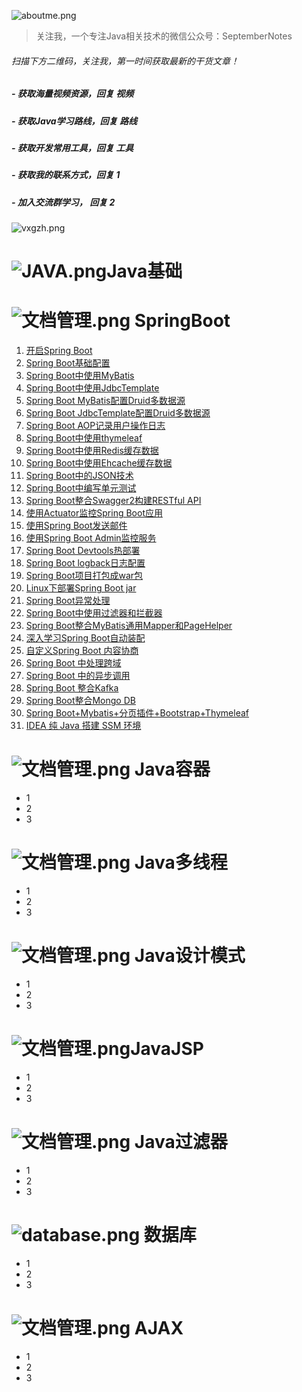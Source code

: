 ![aboutme.png](https://i.loli.net/2019/08/15/gbqdvVlWU9ktrXc.png)

>关注我，一个专注Java相关技术的微信公众号：SeptemberNotes

###### 扫描下方二维码，关注我，第一时间获取最新的干货文章！

##### - 获取海量视频资源，回复 视频
##### - 获取Java学习路线，回复 路线
##### - 获取开发常用工具，回复 工具
##### - 获取我的联系方式，回复 1
##### - 加入交流群学习，  回复 2

![vxgzh.png](https://i.loli.net/2019/08/15/iRWMENy5ouDCsvZ.jpg)




# ![JAVA.png](https://i.loli.net/2019/08/15/KPjsJUNoZRgfGIr.png)Java基础


# ![文档管理.png](https://i.loli.net/2019/08/15/kysi91pjuMn2UTL.png) SpringBoot
 1. [开启Spring Boot](https://note.youdao.com/)
 2. [Spring Boot基础配置](https://note.youdao.com/)
3. [Spring Boot中使用MyBatis](https://note.youdao.com/)
4. [Spring Boot中使用JdbcTemplate](https://note.youdao.com/)
5. [Spring Boot MyBatis配置Druid多数据源](https://note.youdao.com/)
6. [Spring Boot JdbcTemplate配置Druid多数据源](https://note.youdao.com/)
7. [Spring Boot AOP记录用户操作日志](https://note.youdao.com/)
8. [Spring Boot中使用thymeleaf](https://note.youdao.com/)
9. [Spring Boot中使用Redis缓存数据](https://note.youdao.com/)
10. [Spring Boot中使用Ehcache缓存数据](https://note.youdao.com/)
11. [Spring Boot中的JSON技术](https://note.youdao.com/)
12. [Spring Boot中编写单元测试](https://note.youdao.com/)
13. [Spring Boot整合Swagger2构建RESTful API](https://note.youdao.com/)
14. [使用Actuator监控Spring Boot应用](https://note.youdao.com/)
15. [使用Spring Boot发送邮件](https://note.youdao.com/)
16. [使用Spring Boot Admin监控服务](https://note.youdao.com/)
17. [Spring Boot Devtools热部署](https://note.youdao.com/)
18. [Spring Boot logback日志配置](https://note.youdao.com/)
19. [Spring Boot项目打包成war包](https://note.youdao.com/)
20. [Linux下部署Spring Boot jar](https://note.youdao.com/)
21. [Spring Boot异常处理](https://note.youdao.com/)
22. [Spring Boot中使用过滤器和拦截器](https://note.youdao.com/)
23. [Spring Boot整合MyBatis通用Mapper和PageHelper](https://note.youdao.com/)
24. [深入学习Spring Boot自动装配](https://note.youdao.com/)
25. [自定义Spring Boot 内容协商](https://note.youdao.com/)
26. [Spring Boot 中处理跨域](https://note.youdao.com/)
27. [Spring Boot 中的异步调用](https://note.youdao.com/)
28. [Spring Boot 整合Kafka](https://note.youdao.com/)
29. [Spring Boot整合Mongo DB](https://note.youdao.com/)
30. [Spring Boot+Mybatis+分页插件+Bootstrap+Thymeleaf](https://github.com/ajiuyue/SpringBoot-/blob/master/springboot-mybatis-bootstrap-table/Spring%20Boot%2BMybatis%2B%E5%88%86%E9%A1%B5%E6%8F%92%E4%BB%B6%2BBootstrap%2BThymeleaf.md)
30. [IDEA 纯 Java 搭建 SSM 环境](https://github.com/ajiuyue/SpringBoot-/blob/master/ssm-no-xml/IDEA%20%E7%BA%AF%20Java%20%E6%90%AD%E5%BB%BA%20SSM%20%E7%8E%AF%E5%A2%83.md)




# ![文档管理.png](https://i.loli.net/2019/08/15/kysi91pjuMn2UTL.png) Java容器

- 1
- 2
- 3


# ![文档管理.png](https://i.loli.net/2019/08/15/kysi91pjuMn2UTL.png) Java多线程

- 1
- 2
- 3


# ![文档管理.png](https://i.loli.net/2019/08/15/kysi91pjuMn2UTL.png) Java设计模式

- 1
- 2
- 3


# ![文档管理.png](https://i.loli.net/2019/08/15/kysi91pjuMn2UTL.png)JavaJSP

- 1
- 2
- 3



# ![文档管理.png](https://i.loli.net/2019/08/15/kysi91pjuMn2UTL.png) Java过滤器

- 1
- 2
- 3


# ![database.png](https://i.loli.net/2019/08/15/IlwSLkmi6W3Cxg9.png)  数据库

- 1
- 2
- 3


# ![文档管理.png](https://i.loli.net/2019/08/15/kysi91pjuMn2UTL.png)  AJAX

- 1
- 2
- 3

